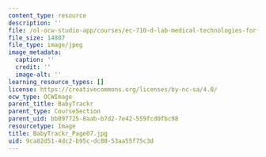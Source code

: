 ```yaml
---
content_type: resource
description: ''
file: /ol-ocw-studio-app/courses/ec-710-d-lab-medical-technologies-for-the-developing-world-spring-2010/9ca82d514dc2b95cdc8053aa55f75c3d_BabyTrackr_Page07.jpg
file_size: 14807
file_type: image/jpeg
image_metadata:
  caption: ''
  credit: ''
  image-alt: ''
learning_resource_types: []
license: https://creativecommons.org/licenses/by-nc-sa/4.0/
ocw_type: OCWImage
parent_title: BabyTrackr
parent_type: CourseSection
parent_uid: bb097725-8aab-b7d2-7e42-559fcd0fbc98
resourcetype: Image
title: BabyTrackr_Page07.jpg
uid: 9ca82d51-4dc2-b95c-dc80-53aa55f75c3d
---
```

